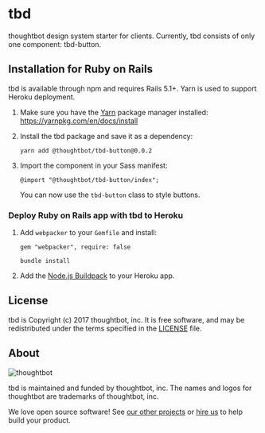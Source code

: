 # tbd

thoughtbot design system starter for clients. Currently, tbd consists of only
one component: tbd-button.

## Installation for Ruby on Rails

tbd is available through npm and requires Rails 5.1+. Yarn is used to support
Heroku deployment.

1. Make sure you have the [Yarn] package manager installed:
   https://yarnpkg.com/en/docs/install

1. Install the tbd package and save it as a dependency:

    ```
    yarn add @thoughtbot/tbd-button@0.0.2
    ```

1. Import the component in your Sass manifest:

    ```
    @import "@thoughtbot/tbd-button/index";
    ```

    You can now use the `tbd-button` class to style buttons.

  [Yarn]: https://yarnpkg.com/en/

### Deploy Ruby on Rails app with tbd to Heroku

1. Add `webpacker` to your `Gemfile` and install:

    ```
    gem "webpacker", require: false
    ```

    ```
    bundle install
    ```

1. Add the [Node.js Buildpack][nodejs-buildpack] to your Heroku app.

  [nodejs-buildpack]: https://elements.heroku.com/buildpacks/heroku/heroku-buildpack-nodejs

## License

tbd is Copyright (c) 2017 thoughtbot, inc.
It is free software, and may be redistributed
under the terms specified in the [LICENSE] file.

  [LICENSE]: /LICENSE.md

## About

![thoughtbot](http://presskit.thoughtbot.com/images/thoughtbot-logo-for-readmes.svg)

tbd is maintained and funded by thoughtbot, inc.
The names and logos for thoughtbot are trademarks of thoughtbot, inc.

We love open source software!
See [our other projects][community]
or [hire us][hire] to help build your product.

  [community]: https://thoughtbot.com/community?utm_source=github
  [hire]: https://thoughtbot.com/hire-us?utm_source=github
